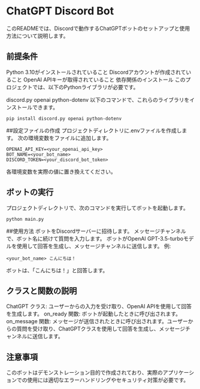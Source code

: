 # ChatGPT Discord Bot
このREADMEでは、Discordで動作するChatGPTボットのセットアップと使用方法について説明します。

## 前提条件
Python 3.10がインストールされていること
Discordアカウントが作成されていること
OpenAI APIキーが取得されていること
依存関係のインストール
このプロジェクトでは、以下のPythonライブラリが必要です。

discord.py
openai
python-dotenv
以下のコマンドで、これらのライブラリをインストールできます。

```
pip install discord.py openai python-dotenv
```

##設定ファイルの作成
プロジェクトディレクトリに.envファイルを作成します。
次の環境変数をファイルに追加します。

```
OPENAI_API_KEY=<your_openai_api_key>
BOT_NAME=<your_bot_name>
DISCORD_TOKEN=<your_discord_bot_token>
```
各環境変数を実際の値に置き換えてください。

## ボットの実行
プロジェクトディレクトリで、次のコマンドを実行してボットを起動します。

```
python main.py
```
##使用方法
ボットをDiscordサーバーに招待します。
メッセージチャンネルで、ボット名に続けて質問を入力します。
ボットがOpenAI GPT-3.5-turboモデルを使用して回答を生成し、メッセージチャンネルに送信します。
例:

```
<your_bot_name> こんにちは！
```
ボットは、「こんにちは！」と回答します。

## クラスと関数の説明
ChatGPT クラス: ユーザーからの入力を受け取り、OpenAI APIを使用して回答を生成します。
on_ready 関数: ボットが起動したときに呼び出されます。
on_message 関数: メッセージが送信されたときに呼び出されます。ユーザーからの質問を受け取り、ChatGPTクラスを使用して回答を生成し、メッセージチャンネルに送信します。
## 注意事項
このボットはデモンストレーション目的で作成されており、実際のアプリケーションでの使用には適切なエラーハンドリングやセキュリティ対策が必要です。